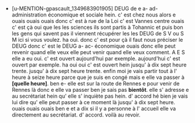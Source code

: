  * [u-MENTION-gpascault_1349683901905]
	DEUG de e a- ad- administration économique et sociale hein.
	 c' est chez nous alors e ouais ouais ouais donc c' est à rue de la Loi c' est Vannes centre ouais c' est çà oui que les les sciences ils sont partis à Tohannic et puis bon les gens qui savent pas il viennent récupérer les les DEUG de S V ou S M ici si vous voulez.
	 ha oui.
	 donc c' est pour çà il faut nous préciser le DEUG donc c' est le DEUG a- ac- économique ouais donc elle peut revenir quand elle veux elle peut venir quand elle veux comment.
	 A E S elle a eu oui.
	 c' est ouvert aujourd'hui par exemple.
	 aujourd'hui c' est ouvert par exemple.
	 ha oui oui c' est ouvert hein jusqu' à dix sept heure trente.
	 jusqu' à dix sept heure trente.
	 enfin moi je vais partir tout à l' heure à seize heure parce que je suis en congé mais e elle va passer à **[quelle heure]**.
	 ben e- elle est sur la route de Rennes e pour venir de Rennes là donc e elle va passer ben je sais pas **bientôt**.
	 elle s' adresse e au secrétariat hein qu' elle s' inquiète pas hein.
	 d' accord hé bien je vais lui dire qu' elle peut passer à ce moment là jusqu' à dix sept heure.
	 ouais ouais ouais ben e et a dix si il y a personne à l' accueil elle va directement au secrétariat.
	 d' accord.
	 voilà au revoir.
	
